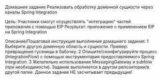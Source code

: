Домашнее задание
Реализовать обработку доменной сущности через каналы Spring Integration

Цель:
Участники смогут осуществлять "интеграцию" частей приложения с помощью EIP
Результат: приложение c применением EIP на Spring Integration


Описание/Пошаговая инструкция выполнения домашнего задания:
1 Выберите другую доменную область и сущности. Пример: превращение гусеницы в бабочку.
2 Опишите/сконфигурируйте процесс (IntegrationFlow) с помощью инструментария предоставляемого Spring Integration.
3 Желательно использование MessagingGateway и subfolw (при необходимости).
Задание выполняется в другом репозитории/в другой папке.
Данное задание НЕ засчитывает предыдущие!
